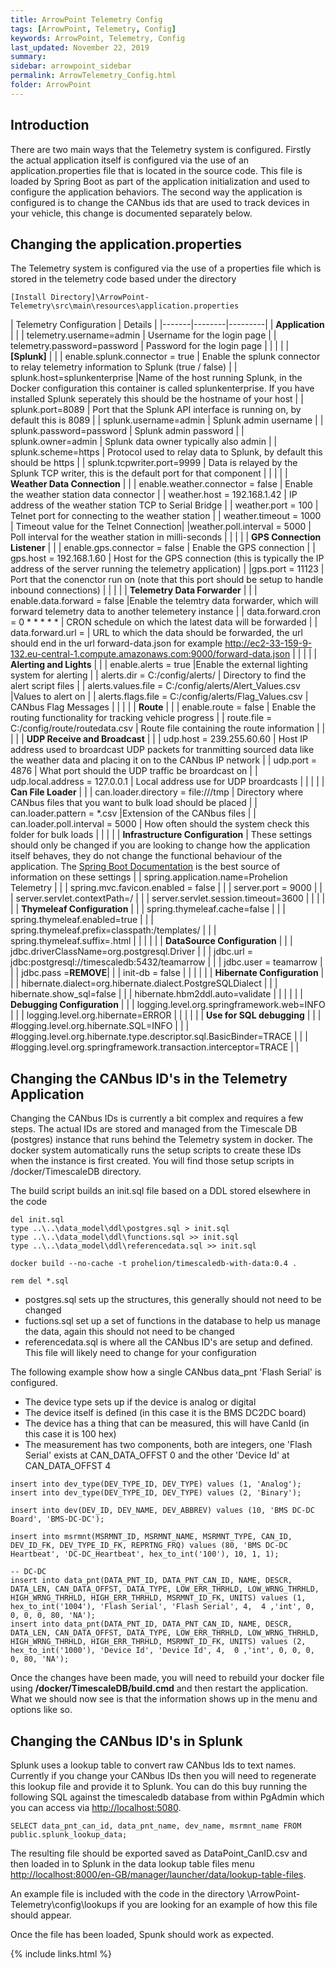```yaml
---
title: ArrowPoint Telemetry Config
tags: [ArrowPoint, Telemetry, Config]
keywords: ArrowPoint, Telemetry, Config
last_updated: November 22, 2019
summary:
sidebar: arrowpoint_sidebar
permalink: ArrowTelemetry_Config.html
folder: ArrowPoint
---
```


## Introduction
There are two main ways that the Telemetry system is configured. Firstly the actual application itself is configured via the use of an application.properties file that is located in the source code. This file is loaded by Spring Boot as part of the application initialization and used to configure the application behaviors. The second way the application is configured is to change the CANbus ids that are used to track devices in your vehicle, this change is documented separately below.


## Changing the application.properties
The Telemetry system is configured via the use of a properties file which is stored in the telemetry code based under the directory
```
[Install Directory]\ArrowPoint-Telemetry\src\main\resources\application.properties
```


| Telemetry Configuration | Details | 
|-------|--------|---------|
| **Application** | |
| telemetry.username=admin | Username for the login page |
| telemetry.password=password | Password for the login page |
| | |
| **[Splunk]** | |
| enable.splunk.connector = true | Enable the splunk connector to relay telemetry information to Splunk (true / false) |
| splunk.host=splunkenterprise |Name of the host running Splunk, in the Docker configuration this container is called splunkenterprise. If you have installed Splunk seperately this should be the hostname of your host |
| splunk.port=8089 | Port that the Splunk API interface is running on, by default this is 8089 |
| splunk.username=admin | Splunk admin username |
| splunk.password=password | Splunk admin password |
| splunk.owner=admin | Splunk data owner typically also admin |
| splunk.scheme=https | Protocol used to relay data to Splunk, by default this should be https |
| splunk.tcpwriter.port=9999 | Data is relayed by the Splunk TCP writer, this is the default port for that component |
| | |
| **Weather Data Connection** | |
| enable.weather.connector = false | Enable the weather station data connector |
| weather.host = 192.168.1.42 | IP address of the weather station TCP to Serial Bridge |
| weather.port = 100 | Telnet port for connecting to the weather station |
|  weather.timeout = 1000 |  Timeout value for the Telnet Connection|
|weather.poll.interval = 5000 | Poll interval for the weather station in milli-seconds |
| | |
| **GPS Connection Listener** | |
| enable.gps.connector = false | Enable the GPS connection |
| gps.host = 192.168.1.60 | Host for the GPS connection (this is typically the IP address of the server running the telemetry application) |
|gps.port = 11123 | Port that the conenctor run on (note that this port should be setup to handle inbound connections) |
| | |
| **Telemetry Data Forwarder** | |
| enable.data.forward = false |Enable the telemtry data forwarder, which will forward telemetry data to another telemetery instance |
| data.forward.cron = 0 * * * * * | CRON schedule on which the latest data will be forwarded |
| data.forward.url = | URL to which the data should be forwarded, the url should end in the url forward-data.json for example http://ec2-33-159-9-132.eu-central-1.compute.amazonaws.com:9000/forward-data.json |
| | |
| **Alerting and Lights** | |
| enable.alerts = true |Enable the external lighting system for alerting |
| alerts.dir = C:/config/alerts/ | Directory to find the alert script files |
| alerts.values.file = C:/config/alerts/Alert_Values.csv |Values to alert on |
| alerts.flags.file = C:/config/alerts/Flag_Values.csv | CANbus Flag Messages |
| | |
| **Route** | |
| enable.route = false | Enable the routing functionality for tracking vehicle progress |
| route.file = C:/config/route/routedata.csv | Route file containing the route information |
| | |
| **UDP Receive and Broadcast** | |
| udp.host = 239.255.60.60 | Host IP address used to broardcast UDP packets for tranmitting sourced data like the weather data and placing it on to the CANbus IP network |
| udp.port = 4876 | What port should the UDP traffic be broardcast on |
| udp.local.address = 127.0.0.1 | Local address use for UDP broardcasts |
| | |
| **Can File Loader** | |
| can.loader.directory = file:///tmp | Directory where CANbus files that you want to bulk load should be placed |
| can.loader.pattern = *.csv |Extension of the CANbus files |
| can.loader.poll.interval = 5000 | How often should the system check this folder for bulk loads |
| | |
| **Infrastructure Configuration** | These settings should only be changed if you are looking to change how the application itself behaves, they do not change the functional behaviour of the application. The [Spring Boot Documentation](https://docs.spring.io/spring-boot/docs/current/reference/html/appendix-application-properties.html) is the best source of information on these settings |
| spring.application.name=Prohelion Telemetry |  |
| spring.mvc.favicon.enabled = false |  |
| server.port = 9000 |  |
| server.servlet.contextPath=/ |  |
| server.servlet.session.timeout=3600 |  |
| | |
| **Thymeleaf Configuration** |  |
| spring.thymeleaf.cache=false |  |
| spring.thymeleaf.enabled=true |  |
| spring.thymeleaf.prefix=classpath:/templates/ |  |
| spring.thymeleaf.suffix=.html |  |
| | |
| **DataSource Configuration** |  |
| jdbc.driverClassName=org.postgresql.Driver |  |
| jdbc.url = jdbc:postgresql://timescaledb:5432/teamarrow |  |
| jdbc.user = teamarrow |  |
| jdbc.pass =**REMOVE**|  |
| init-db = false |  |
| | |
| **Hibernate Configuration** |  |
| hibernate.dialect=org.hibernate.dialect.PostgreSQLDialect |  |
| hibernate.show_sql=false |  |
| hibernate.hbm2ddl.auto=validate |  |
| | |
| **Debugging Configuration** |  |
| logging.level.org.springframework.web=INFO |  |
| logging.level.org.hibernate=ERROR |  |
| | |
| **Use for SQL debugging** |  |
| #logging.level.org.hibernate.SQL=INFO |  |
| #logging.level.org.hibernate.type.descriptor.sql.BasicBinder=TRACE |  |
| #logging.level.org.springframework.transaction.interceptor=TRACE |  |

## Changing the CANbus ID's in the Telemetry Application
Changing the CANbus IDs is currently a bit complex and requires a few steps. The actual IDs are stored and managed from the Timescale DB (postgres) instance that runs behind the Telemetry system in docker. The docker system automatically runs the setup scripts to create these IDs when the instance is first created. You will find those setup scripts in /docker/TimescaleDB directory.

The build script builds an init.sql file based on a DDL stored elsewhere in the code
```
del init.sql
type ..\..\data_model\ddl\postgres.sql > init.sql
type ..\..\data_model\ddl\functions.sql >> init.sql
type ..\..\data_model\ddl\referencedata.sql >> init.sql

docker build --no-cache -t prohelion/timescaledb-with-data:0.4 .

rem del *.sql
```

*  postgres.sql sets up the structures, this generally should not need to be changed
*  fuctions.sql set up a set of functions in the database to help us manage the data, again this should not need to be changed
*  referencedata.sql is where all the CANbus ID's are setup and defined. This file will likely need to change for your configuration

The following example show how a single CANbus data_pnt 'Flash Serial' is configured.
*  The device type sets up if the device is analog or digital
*  The device itself is defined (in this case it is the BMS DC2DC board)
*  The device has a thing that can be measured, this will have CanId (in this case it is 100 hex)
*  The measurement has two components, both are integers, one 'Flash Serial' exists at CAN_DATA_OFFST 0 and the other 'Device Id' at CAN_DATA_OFFST 4

```
insert into dev_type(DEV_TYPE_ID, DEV_TYPE) values (1, 'Analog');
insert into dev_type(DEV_TYPE_ID, DEV_TYPE) values (2, 'Binary');

insert into dev(DEV_ID, DEV_NAME, DEV_ABBREV) values (10, 'BMS DC-DC Board', 'BMS-DC-DC');

insert into msrmnt(MSRMNT_ID, MSRMNT_NAME, MSRMNT_TYPE, CAN_ID, DEV_ID_FK, DEV_TYPE_ID_FK, REPRTNG_FRQ) values (80, 'BMS DC-DC Heartbeat', 'DC-DC_Heartbeat', hex_to_int('100'), 10, 1, 1);

-- DC-DC
insert into data_pnt(DATA_PNT_ID, DATA_PNT_CAN_ID, NAME, DESCR, DATA_LEN, CAN_DATA_OFFST, DATA_TYPE, LOW_ERR_THRHLD, LOW_WRNG_THRHLD, HIGH_WRNG_THRHLD, HIGH_ERR_THRHLD, MSRMNT_ID_FK, UNITS) values (1, hex_to_int('1004'), 'Flash Serial', 'Flash Serial', 4,  4 ,'int', 0, 0, 0, 0, 80, 'NA');
insert into data_pnt(DATA_PNT_ID, DATA_PNT_CAN_ID, NAME, DESCR, DATA_LEN, CAN_DATA_OFFST, DATA_TYPE, LOW_ERR_THRHLD, LOW_WRNG_THRHLD, HIGH_WRNG_THRHLD, HIGH_ERR_THRHLD, MSRMNT_ID_FK, UNITS) values (2, hex_to_int('1000'), 'Device Id', 'Device Id', 4,  0 ,'int', 0, 0, 0, 0, 80, 'NA');
```

Once the changes have been made, you will need to rebuild your docker file using **/docker/TimescaleDB/build.cmd** and then restart the application. What we should now see is that the information shows up in the menu and options like so.

## Changing the CANbus ID's in Splunk
Splunk uses a lookup table to convert raw CANbus Ids to text names. Currently if you change your CANbus IDs then you will need to regenerate this lookup file and provide it to Splunk. You can do this buy running the following SQL against the timescaledb database from within PgAdmin which you can access via [http://localhost:5080](http://localhost:5080).

```
SELECT data_pnt_can_id, data_pnt_name, dev_name, msrmnt_name FROM public.splunk_lookup_data;
```

The resulting file should be exported saved as DataPoint_CanID.csv and then loaded in to Splunk in the data lookup table files menu [http://localhost:8000/en-GB/manager/launcher/data/lookup-table-files](http://localhost:8000/en-GB/manager/launcher/data/lookup-table-files).

An example file is included with the code in the directory \ArrowPoint-Telemetry\config\lookups if you are looking for an example of how this file should appear.

Once the file has been loaded, Spunk should work as expected.


{% include links.html %}